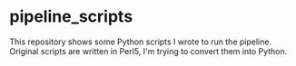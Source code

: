 # pipeline_scripts
This repository shows some Python scripts I wrote to run the pipeline. Original scripts are written in Perl5, I'm trying to convert them into Python.
